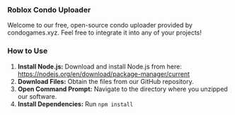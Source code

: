 ### Roblox Condo Uploader

Welcome to our free, open-source condo uploader provided by condogames.xyz. Feel free to integrate it into any of your projects!

### How to Use

1. **Install Node.js:** Download and install Node.js from here: https://nodejs.org/en/download/package-manager/current
2. **Download Files:** Obtain the files from our GitHub repository.
3. **Open Command Prompt:** Navigate to the directory where you unzipped our software.
4. **Install Dependencies:** Run `npm install` 
